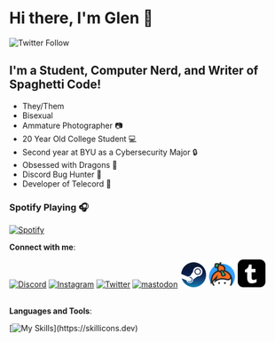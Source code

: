 # Hi there, I'm Glen 👋

![Twitter Follow](https://img.shields.io/twitter/follow/RealGlenMerlin?color=1DA1F2&logo=Twitter&style=for-the-badge)

## I'm a Student, Computer Nerd, and Writer of Spaghetti Code!

- They/Them
- Bisexual
- Ammature Photographer 📷
- 20 Year Old College Student 💻
- Second year at BYU as a Cybersecurity Major 🔒
- Obsessed with Dragons 🐉
- Discord Bug Hunter 🐛
- Developer of Telecord 💾

### Spotify Playing 🎧

[![Spotify](https://novatorem.glenmerlin.vercel.app/api/spotify)](https://open.spotify.com/user/glenmerlin)

**Connect with me**:

[![Discord](https://skillicons.dev/icons?i=discord)](https://discord.gg/BG9dU9Z)
[![Instagram](https://skillicons.dev/icons?i=instagram)](https://instagram.com/glen.m.photos)
[![Twitter](https://skillicons.dev/icons?i=twitter)](https://twitter.com/RealGlenMerlin)
[![mastodon](https://skillicons.dev/icons?i=mastodon)](https://wuff.space/@GlenMerlin)
[<img alt="GlenMerlin | Steam" src="./Images/steam.png" />][steam]
[<img alt="GlenMerlin | Keybase" src="./Images/keybase.png" />][keybase]
[<img alt="GlenMerlin | Tumblr" src="./Images/tumblr.png" />][tumblr]
</br>
</br>

**Languages and Tools**:

[![My Skills](https://skillicons.dev/icons?i=ts,html,css,cpp,python,mongodb,nodejs,vue,wordpress,linux,vscode,)](https://skillicons.dev)

[steam]: https://steamcommunity.com/id/GlenMerlin/
[keybase]: https://keybase.io/GlenMerlin
[tumblr]: https://glenmerlin.tumblr.com